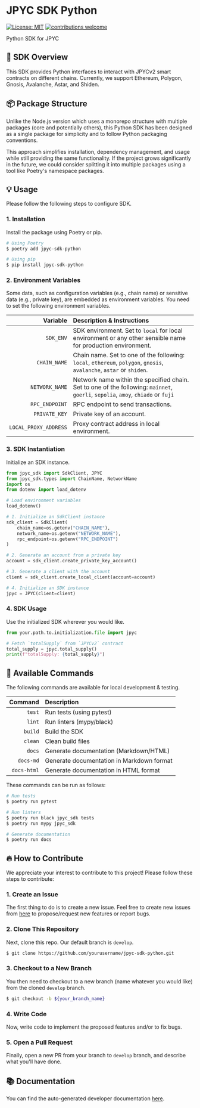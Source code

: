# JPYC SDK Python

[![License: MIT](https://img.shields.io/badge/License-MIT-yellow.svg)](./LICENSE)
[![contributions welcome](https://img.shields.io/badge/contributions-welcome-brightgreen.svg?style=flat)](https://github.com/jcam1/python-sdks/issues/new/choose)

Python SDK for JPYC

## 🌈 SDK Overview

This SDK provides Python interfaces to interact with JPYCv2 smart contracts on different chains. Currently, we support Ethereum, Polygon, Gnosis, Avalanche, Astar, and Shiden.

## 📦 Package Structure

Unlike the Node.js version which uses a monorepo structure with multiple packages (core and potentially others), this Python SDK has been designed as a single package for simplicity and to follow Python packaging conventions.

This approach simplifies installation, dependency management, and usage while still providing the same functionality. If the project grows significantly in the future, we could consider splitting it into multiple packages using a tool like Poetry's namespace packages.

## 💡 Usage

Please follow the following steps to configure SDK.

### 1. Installation

Install the package using Poetry or pip.

```bash
# Using Poetry
$ poetry add jpyc-sdk-python
```

```bash
# Using pip
$ pip install jpyc-sdk-python
```

### 2. Environment Variables

Some data, such as configuration variables (e.g., chain name) or sensitive data (e.g., private key), are embedded as environment variables. You need to set the following environment variables.

|              Variable | Description & Instructions                                                                                                        |
| --------------------: | :-------------------------------------------------------------------------------------------------------------------------------- |
|             `SDK_ENV` | SDK environment. Set to `local` for local environment or any other sensible name for production environment.                      |
|          `CHAIN_NAME` | Chain name. Set to one of the following\: `local`, `ethereum`, `polygon`, `gnosis`, `avalanche`, `astar` or `shiden`.             |
|        `NETWORK_NAME` | Network name within the specified chain. Set to one of the following\: `mainnet`, `goerli`, `sepolia`, `amoy`, `chiado` or `fuji` |
|        `RPC_ENDPOINT` | RPC endpoint to send transactions.                                                                                                |
|         `PRIVATE_KEY` | Private key of an account.                                                                                                        |
| `LOCAL_PROXY_ADDRESS` | Proxy contract address in local environment.                                                                                      |

### 3. SDK Instantiation

Initialize an SDK instance.

```python
from jpyc_sdk import SdkClient, JPYC
from jpyc_sdk.types import ChainName, NetworkName
import os
from dotenv import load_dotenv

# Load environment variables
load_dotenv()

# 1. Initialize an SdkClient instance
sdk_client = SdkClient(
    chain_name=os.getenv("CHAIN_NAME"),
    network_name=os.getenv("NETWORK_NAME"),
    rpc_endpoint=os.getenv("RPC_ENDPOINT")
)

# 2. Generate an account from a private key
account = sdk_client.create_private_key_account()

# 3. Generate a client with the account
client = sdk_client.create_local_client(account=account)

# 4. Initialize an SDK instance
jpyc = JPYC(client=client)
```

### 4. SDK Usage

Use the initialized SDK wherever you would like.

```python
from your.path.to.initialization.file import jpyc

# Fetch `totalSupply` from `JPYCv2` contract
total_supply = jpyc.total_supply()
print(f"totalSupply: {total_supply}")
```

## 🤖 Available Commands

The following commands are available for local development & testing.

|          Command | Description                                 |
| ---------------: | :------------------------------------------ |
|           `test` | Run tests (using pytest)                    |
|           `lint` | Run linters (mypy/black)                    |
|          `build` | Build the SDK                               |
|          `clean` | Clean build files                           |
|           `docs` | Generate documentation (Markdown/HTML)      |
|        `docs-md` | Generate documentation in Markdown format   |
|      `docs-html` | Generate documentation in HTML format       |

These commands can be run as follows:

```bash
# Run tests
$ poetry run pytest

# Run linters
$ poetry run black jpyc_sdk tests
$ poetry run mypy jpyc_sdk

# Generate documentation
$ poetry run docs
```

## 🔥 How to Contribute

We appreciate your interest to contribute to this project! Please follow these steps to contribute:

### 1. Create an Issue

The first thing to do is to create a new issue. Feel free to create new issues from [here](https://github.com/jcam1/python-sdk/issues/new/choose) to propose/request new features or report bugs.

### 2. Clone This Repository

Next, clone this repo. Our default branch is `develop`.

```bash
$ git clone https://github.com/yourusername/jpyc-sdk-python.git
```

### 3. Checkout to a New Branch

You then need to checkout to a new branch (name whatever you would like) from the cloned `develop` branch.

```bash
$ git checkout -b ${your_branch_name}
```

### 4. Write Code

Now, write code to implement the proposed features and/or to fix bugs.

### 5. Open a Pull Request

Finally, open a new PR from your branch to `develop` branch, and describe what you'll have done.

## 📚 Documentation

You can find the auto-generated developer documentation [here](https://jcam1.github.io/python-sdk/).
